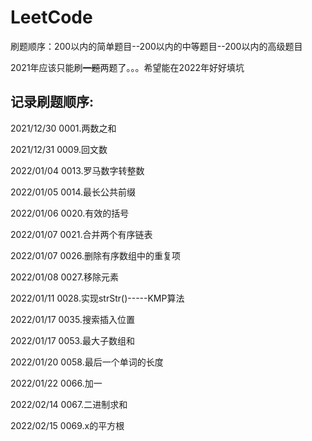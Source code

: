 # LeetCode
刷题顺序：200以内的简单题目--200以内的中等题目--200以内的高级题目

2021年应该只能刷~~一题~~两题了。。。希望能在2022年好好填坑

## 记录刷题顺序:
2021/12/30 0001.两数之和

2021/12/31 0009.回文数

2022/01/04 0013.罗马数字转整数

2022/01/05 0014.最长公共前缀

2022/01/06 0020.有效的括号

2022/01/07 0021.合并两个有序链表

2022/01/07 0026.删除有序数组中的重复项

2022/01/08 0027.移除元素

2022/01/11 0028.实现strStr()-----KMP算法

2022/01/17 0035.搜索插入位置

2022/01/17 0053.最大子数组和

2022/01/20 0058.最后一个单词的长度

2022/01/22 0066.加一

2022/02/14 0067.二进制求和

2022/02/15 0069.x的平方根
